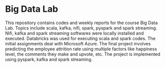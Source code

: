 # Big Data Lab
This repository contains codes and weekly reports for the course Big Data Lab. Topics include scala, kafka, nifi, spark, pyspark and spark streaming. Nifi, kafka and spark streaming softwares were locally installed and executed. Databricks was used for executing scala and spark codes. The initial assignments deal with Microsoft Azure. The final project involves predicting the employee attrition rate using multiple factors like happiness level, the comments they make and upvote, etc. The project is implemented using pyspark, kafka and spark streaming. 
 
